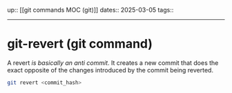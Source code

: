 up:: [[git commands MOC (git)]]
dates:: 2025-03-05
tags:: 

---

# git-revert (git command)

A revert *is basically an anti commit*. It creates a new commit that does the exact opposite of the changes introduced by the commit being reverted.
```bash
git revert <commit_hash>
```

